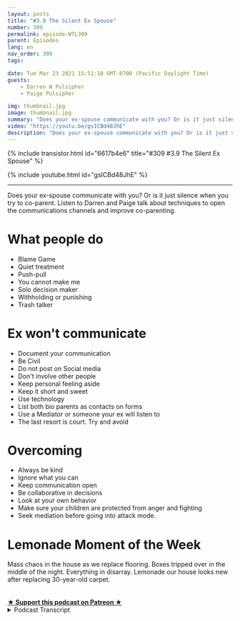 ```yaml
---
layout: posts
title: "#3.9 The Silent Ex Spouse"
number: 309
permalink: episode-WTL309
parent: Episodes
lang: en
nav_order: 309
tags:

date: Tue Mar 23 2021 15:51:10 GMT-0700 (Pacific Daylight Time)
guests:
    - Darren W Pulsipher
    - Paige Pulsipher

img: thumbnail.jpg
image: thumbnail.jpg
summary: "Does your ex-spouse communicate with you? Or is it just silence when you try to co-parent. Listen to Darren and Paige talk about techniques to open the communications channels and improve co-parenting."
video: "https://youtu.be/gsICBd48JhE"
description: "Does your ex-spouse communicate with you? Or is it just silence when you try to co-parent. Listen to Darren and Paige talk about techniques to open the communications channels and improve co-parenting."
---
```


<div>
{% include transistor.html id="6617b4e6" title="#309 #3.9 The Silent Ex Spouse" %}

{% include youtube.html id="gsICBd48JhE" %}
</div>

---

<html><head></head><body><div>Does your ex-spouse communicate with you? Or is it just silence when you try to co-parent. Listen to Darren and Paige talk about techniques to open the communications channels and improve co-parenting.</div><h1>What people do</h1><ul><li>Blame Game</li><li>Quiet treatment</li><li>Push-pull</li><li>You cannot make me</li><li>Solo decision maker</li><li>Withholding or punishing</li><li>Trash talker</li></ul><h1>Ex won't communicate</h1><ul><li>Document your communication</li><li>Be Civil</li><li>Do not post on Social media</li><li>Don't involve other people</li><li>Keep personal feeling aside</li><li>Keep it short and sweet</li><li>Use technology</li><li>List both bio parents as contacts on forms</li><li>Use a Mediator or someone your ex will listen to</li><li>The last resort is court. Try and avoid</li></ul><h1>Overcoming&nbsp;</h1><ul><li>Always be kind</li><li>Ignore what you can</li><li>Keep communication open</li><li>Be collaborative in decisions</li><li>Look at your own behavior</li><li>Make sure your children are protected from anger and fighting</li><li>Seek mediation before going into attack mode.</li></ul><h1>Lemonade Moment of the Week</h1><div>Mass chaos in the house as we replace flooring. Boxes tripped over in the middle of the night. Everything in disarray. Lemonade our house looks new after replacing 30-year-old carpet.&nbsp;<br><br></div><div><br></div>
<strong>
  <a href="https://www.patreon.com/wheresthelemonade" target="_donate" rel="payment" title="★ Support this podcast on Patreon ★">★ Support this podcast on Patreon ★</a>
</strong></body></html>

<details>
<summary> Podcast Transcript </summary>

<p></p>

</details>
